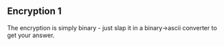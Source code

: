 ## Encryption 1
The encryption is simply binary - just slap it in a binary->ascii converter to get your answer.